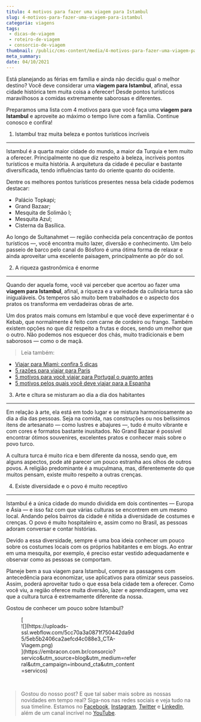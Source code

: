 ```yaml
---
titulo: 4 motivos para fazer uma viagem para Istambul
slug: 4-motivos-para-fazer-uma-viagem-para-istambul
categoria: viagens
tags:
 - dicas-de-viagem
 - roteiro-de-viagem
 - consorcio-de-viagem
thumbnail: /public/cms-content/media/4-motivos-para-fazer-uma-viagem-para-istambul.jpg
meta_summary: 
date: 04/10/2021
---
```

Está planejando as férias em família e ainda não decidiu qual o melhor destino? Você deve considerar uma **viagem para Istambul**, afinal, essa cidade histórica tem muita coisa a oferecer! Desde pontos turísticos maravilhosos a comidas extremamente saborosas e diferentes.

Preparamos uma lista com 4 motivos para que você faça uma **viagem para Istambul** e aproveite ao máximo o tempo livre com a família. Continue conosco e confira!

1. Istambul traz muita beleza e pontos turísticos incríveis
-----------------------------------------------------------

Istambul é a quarta maior cidade do mundo, a maior da Turquia e tem muito a oferecer. Principalmente no que diz respeito à beleza, incríveis pontos turísticos e muita história. A arquitetura da cidade é peculiar e bastante diversificada, tendo influências tanto do oriente quanto do ocidente.

Dentre os melhores pontos turísticos presentes nessa bela cidade podemos destacar:

- Palácio Topkapi;
- Grand Bazaar;
- Mesquita de Solimão I;
- Mesquita Azul;
- Cisterna da Basílica.

Ao longo de Sultanahmet — região conhecida pela concentração de pontos turísticos —, você encontra muito lazer, diversão e conhecimento. Um belo passeio de barco pelo canal do Bósforo é uma ótima forma de relaxar e ainda aproveitar uma excelente paisagem, principalmente ao pôr do sol.

2. A riqueza gastronômica é enorme
----------------------------------

Quando der aquela fome, você vai perceber que acertou ao fazer uma **viagem para Istambul**, afinal, a riqueza e a variedade da culinária turca são inigualáveis. Os temperos são muito bem trabalhados e o aspecto dos pratos os transforma em verdadeiras obras de arte.

Um dos pratos mais comuns em Istambul e que você deve experimentar é o Kebab, que normalmente é feito com carne de cordeiro ou frango. Também existem opções no que diz respeito a frutas e doces, sendo um melhor que o outro. Não podemos nos esquecer dos chás, muito tradicionais e bem saborosos — como o de maçã.

> Leia também:

- [Viajar para Miami: confira 5 dicas](https://www.embracon.com.br/blog/viajar-para-miami-confira-5-dicas)
- [5 razões para viajar para Paris](https://www.embracon.com.br/blog/5-razoes-para-viajar-para-paris)
- [5 motivos para você viajar para Portugal o quanto antes](https://www.embracon.com.br/blog/5-motivos-para-voce-viajar-para-portugal-o-quanto-antes)
- [5 motivos pelos quais você deve viajar para a Espanha](https://www.embracon.com.br/blog/5-motivos-pelos-quais-voce-deve-viajar-para-a-espanha)

3. Arte e cltura se misturam ao dia a dia dos habitantes
--------------------------------------------------------

Em relação à arte, ela está em todo lugar e se mistura harmoniosamente ao dia a dia das pessoas. Seja na comida, nas construções ou nos belíssimos itens de artesanato — como lustres e abajures —, tudo é muito vibrante e com cores e formatos bastante inusitados. No Grand Bazaar é possível encontrar ótimos souvenires, excelentes pratos e conhecer mais sobre o povo turco.

A cultura turca é muito rica e bem diferente da nossa, sendo que, em alguns aspectos, pode até parecer um pouco estranha aos olhos de outros povos. A religião predominante é a muçulmana, mas, diferentemente do que muitos pensam, existe muito respeito a outras crenças.

4. Existe diversidade e o povo é muito receptivo
------------------------------------------------

Istambul é a única cidade do mundo dividida em dois continentes — Europa e Ásia — e isso faz com que várias culturas se encontrem em um mesmo local. Andando pelos bairros da cidade é nítida a diversidade de costumes e crenças. O povo é muito hospitaleiro e, assim como no Brasil, as pessoas adoram conversar e contar histórias.

Devido a essa diversidade, sempre é uma boa ideia conhecer um pouco sobre os costumes locais com os próprios habitantes e em blogs. Ao entrar em uma mesquita, por exemplo, é preciso estar vestido adequadamente e observar como as pessoas se comportam.

Planeje bem a sua viagem para Istambul, compre as passagens com antecedência para economizar, use aplicativos para otimizar seus passeios. Assim, poderá aproveitar tudo o que essa bela cidade tem a oferecer. Como você viu, a região oferece muita diversão, lazer e aprendizagem, uma vez que a cultura turca é extremamente diferente da nossa.

Gostou de conhecer um pouco sobre Istambul?

<figure class="w-richtext-figure-type-image w-richtext-align-center" style="max-width:310px">[<div>![](https://uploads-ssl.webflow.com/5cc70a3a0871f750442da9d5/5eb5b2406ca2aefcd4c088e3_CTA-Viagem.png)</div>](https://embracon.com.br/consorcio?servico&utm_source=blog&utm_medium=referral&utm_campaign=inbound_cta&utm_content=servicos)</figure>‍

> Gostou do nosso post? E que tal saber mais sobre as nossas novidades em tempo real? Siga-nos nas redes sociais e veja tudo na sua timeline. Estamos no [Facebook](https://www.facebook.com/embracon/), [Instagram](https://www.instagram.com/embraconoficial/), [Twitter](https://twitter.com/embracon) e [LinkedIn](https://www.linkedin.com/company/1018875/), além de um canal incrível no [YouTube](https://www.youtube.com/channel/UCL-Y0mv9zc73Iek48NLUBzQ).

‍
